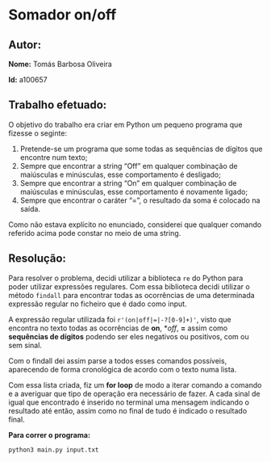 # Somador on/off

## Autor:

**Nome:** Tomás Barbosa Oliveira

**Id:** a100657

## Trabalho efetuado:

O objetivo do trabalho era criar em Python um pequeno programa que fizesse o seginte:

1. Pretende-se um programa que some todas as sequências de dígitos que encontre num texto;
2. Sempre que encontrar a string “Off” em qualquer combinação de maiúsculas e minúsculas, esse comportamento é desligado;
3. Sempre que encontrar a string “On” em qualquer combinação de maiúsculas e minúsculas, esse comportamento é novamente ligado;
4. Sempre que encontrar o caráter “=”, o resultado da soma é colocado na saída.

Como não estava explícito no enunciado, considerei que qualquer comando referido acima pode constar no meio de uma string.

## Resolução:

Para resolver o problema, decidi utilizar a biblioteca `re` do Python para poder utilizar expressões regulares. Com essa biblioteca decidi utilizar o método `findall` para encontrar todas as ocorrências de uma determinada expressão regular no ficheiro que é dado como input.

A expressão regular utilizada foi `r'(on|off|=|-?[0-9]+)'`, visto que encontra no texto todas as ocorrências de **on**, **off*, **=** assim como **sequências de dígitos** podendo ser eles negativos ou positivos, com ou sem sinal.

Com o findall dei assim parse a todos esses comandos possíveis, aparecendo de forma cronológica de acordo com o texto numa lista.

Com essa lista criada, fiz um **for loop** de modo a iterar comando a comando e a averiguar que tipo de operação era necessário de fazer. A cada sinal de igual que encontrado é inserido no terminal uma mensagem indicando o resultado até então, assim como no final de tudo é indicado o resultado final.


**Para correr o programa:** 

```python3 main.py input.txt```
